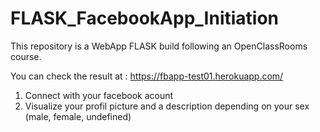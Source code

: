 # FLASK_FacebookApp_Initiation

This repository is a WebApp FLASK build following an OpenClassRooms course.

You can check the result at : https://fbapp-test01.herokuapp.com/

1. Connect with your facebook acount
2. Visualize your profil picture and a description depending on your sex (male, female, undefined)
